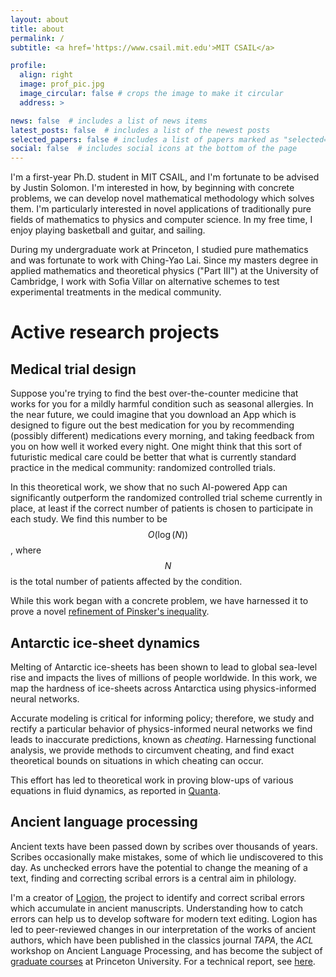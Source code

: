 ```yaml
---
layout: about
title: about
permalink: /
subtitle: <a href='https://www.csail.mit.edu'>MIT CSAIL</a>

profile:
  align: right
  image: prof_pic.jpg
  image_circular: false # crops the image to make it circular
  address: >

news: false  # includes a list of news items
latest_posts: false  # includes a list of the newest posts
selected_papers: false # includes a list of papers marked as "selected={true}"
social: false  # includes social icons at the bottom of the page
---
```


I'm a first-year Ph.D. student in MIT CSAIL, and I'm fortunate to be advised by Justin Solomon. I'm interested in how, by beginning with concrete problems, we can develop novel mathematical methodology which solves them. I'm particularly interested in novel applications of traditionally pure fields of mathematics to physics and computer science. In my free time, I enjoy playing basketball and guitar, and sailing.

During my undergraduate work at Princeton, I studied pure mathematics and was fortunate to work with Ching-Yao Lai. Since my masters degree in applied mathematics and theoretical physics ("Part III") at the University of Cambridge, I work with Sofia Villar on alternative schemes to test experimental treatments in the medical community.


  
# Active research projects

  
## Medical trial design
Suppose you're trying to find the best over-the-counter medicine that works for you for a mildly harmful condition such as seasonal allergies. In the near future, we could imagine that you download an App which is designed to figure out the best medication for you by recommending (possibly different) medications every morning, and taking feedback from you on how well it worked every night. One might think that this sort of futuristic medical care could be better that what is currently standard practice in the medical community: randomized controlled trials. 

In this theoretical work, we show that no such AI-powered App can significantly outperform the randomized controlled trial scheme currently in place, at least if the correct number of patients is chosen to participate in each study. We find this number to be $$O(\log(N))$$, where $$N$$ is the total number of patients affected by the condition.

While this work began with a concrete problem, we have harnessed it to prove a novel [refinement of Pinsker's inequality](#).

## Antarctic ice-sheet dynamics
Melting of Antarctic ice-sheets has been shown to lead to global sea-level rise and impacts the lives of millions of people worldwide. In this work, we map the hardness of ice-sheets across Antarctica using physics-informed neural networks.

Accurate modeling is critical for informing policy; therefore, we study and rectify a particular behavior of physics-informed neural networks we find leads to inaccurate predictions, known as *cheating*. Harnessing functional analysis, we provide methods to circumvent cheating, and find exact theoretical bounds on situations in which cheating can occur.

This effort has led to theoretical work in proving blow-ups of various equations in fluid dynamics, as reported in [Quanta](https://www.quantamagazine.org/deep-learning-poised-to-blow-up-famed-fluid-equations-20220412/).

## Ancient language processing
Ancient texts have been passed down by scribes over thousands of years. Scribes occasionally make mistakes, some of which lie undiscovered to this day. As unchecked errors have the potential to change the meaning of a text, finding and correcting scribal errors is a central aim in philology.

I'm a creator of [Logion](https://www.logionproject.princeton.edu), the project to identify and correct scribal errors which accumulate in ancient manuscripts. Understanding how to catch errors can help us to develop software for modern text editing. Logion has led to peer-reviewed changes in our interpretation of the works of ancient authors, which have been published in the classics journal *TAPA*, the *ACL* workshop on Ancient Language Processing, and has become the subject of [graduate courses](https://hellenic.princeton.edu/study/graduate/courses/fall-2023/problems-greek-literature-greek-philology-past-and-future) at Princeton University. For a technical report, see [here](https://arxiv.org/abs/2305.01099).

